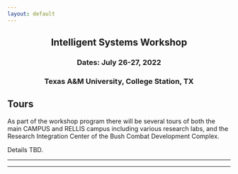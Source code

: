 ```yaml
---
layout: default
---
```


<h2 align="center">Intelligent Systems Workshop</h2>
<h3 align="center">Dates: July 26-27, 2022</h3>
<h3 align="center">Texas A&M University, College Station, TX</h3>

## Tours
As part of the workshop program there will be several tours of both the main CAMPUS and RELLIS campus including various research labs, and the Research Integration Center of the Bush Combat Development Complex.

Details TBD.

* * *
* * *

<!-- --end-of-page-- -->
